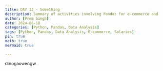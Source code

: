 ```yaml
---
title: DAY 13 - Something
description: Summary of activities involving Pandas for e-commerce and salaries data analysis.
author: [Prem Singh]
date: 2024-06-18    
categories: [Python, Pandas, Data Analysis]
tags: [Python, Pandas, Data Analysis, E-commerce, Salaries]
pin: true
math: true
mermaid: true

---
```

dinogaowengw